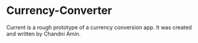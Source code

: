 # Currency-Converter
Current is a rough prototype of a currency conversion app.
It was created and written by Chandni Amin.